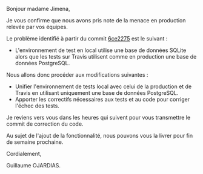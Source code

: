 Bonjour madame Jimena,

Je vous confirme que nous avons pris note de la menace en production relevée par vos équipes.

Le problème identifié à partir du commit [6ce2275](https://github.com/GuillaumeOj/P11-AddAFeature/commit/6ce2275ba3ff6730246e9b631c33cdce70ebc7e1) est le suivant :

- L'environnement de test en local utilise une base de données SQLite alors que les tests sur Travis utilisent comme en production une base de données PostgreSQL.

Nous allons donc procéder aux modifications suivantes :

- Unifier l'environnement de tests local avec celui de la production et de Travis en utilisant uniquement une base de données PostgreSQL.
- Apporter les correctifs nécessaires aux tests et au code pour corriger l'échec des tests.

Je reviens vers vous dans les heures qui suivent pour vous transmettre le commit de correction du code.

Au sujet de l'ajout de la fonctionnalité, nous pouvons vous la livrer pour fin de semaine prochaine.

Cordialement,

Guillaume OJARDIAS.
